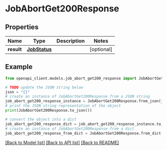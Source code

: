 # JobAbortGet200Response


## Properties

Name | Type | Description | Notes
------------ | ------------- | ------------- | -------------
**result** | [**JobStatus**](JobStatus.md) |  | [optional] 

## Example

```python
from openapi_client.models.job_abort_get200_response import JobAbortGet200Response

# TODO update the JSON string below
json = "{}"
# create an instance of JobAbortGet200Response from a JSON string
job_abort_get200_response_instance = JobAbortGet200Response.from_json(json)
# print the JSON string representation of the object
print(JobAbortGet200Response.to_json())

# convert the object into a dict
job_abort_get200_response_dict = job_abort_get200_response_instance.to_dict()
# create an instance of JobAbortGet200Response from a dict
job_abort_get200_response_from_dict = JobAbortGet200Response.from_dict(job_abort_get200_response_dict)
```
[[Back to Model list]](../README.md#documentation-for-models) [[Back to API list]](../README.md#documentation-for-api-endpoints) [[Back to README]](../README.md)



